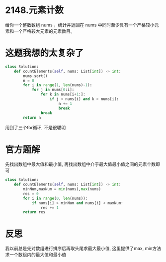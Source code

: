 # 2148.元素计数
给你一个整数数组 nums ，统计并返回在 nums 中同时至少具有一个严格较小元素和一个严格较大元素的元素数目。

# 这题我想的太复杂了
```Python
class Solution:
    def countElements(self, nums: List[int]) -> int:
        nums.sort()
        n = 0
        for i in range(1, len(nums)-1):
            for j in nums[0:i]:
                for k in nums[i+1:]:
                    if j < nums[i] and k > nums[i]:
                        n += 1
                        break
                break
        return n
```
用到了三个for循环, 不是很聪明
# 官方题解
先找出数组中最大值和最小值, 再找出数组中介于最大值最小值之间的元素个数即可
```Python
class Solution:
    def countElements(self, nums: List[int]) -> int:
        minNum,maxNum = min(nums),max(nums)
        res = 0
        for i in range(0, len(nums)):
            if nums[i] > minNum and nums[i] < maxNum:
                res += 1
        return res
```
# 反思
我以前总是先对数组进行排序后再取头尾求最大最小值, 这里提供了max, min方法求一个数组内的最大值和最小值